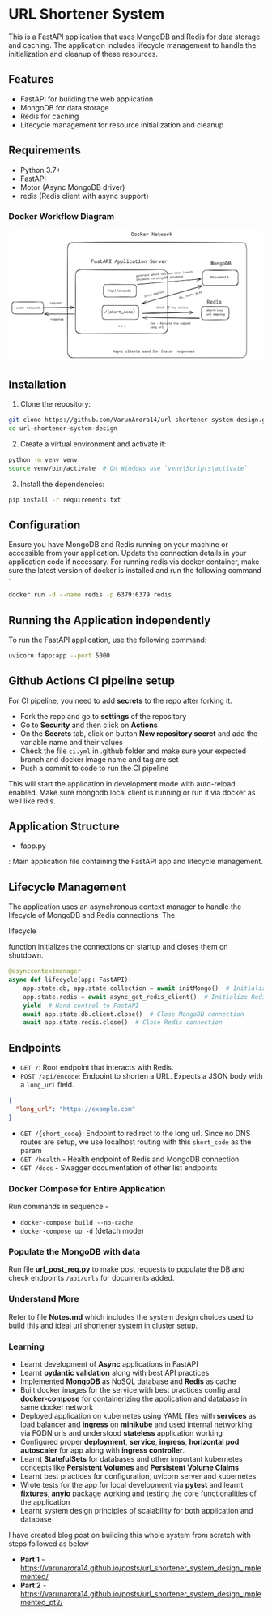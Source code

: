 # URL Shortener System

This is a FastAPI application that uses MongoDB and Redis for data storage and caching. The application includes lifecycle management to handle the initialization and cleanup of these resources.

## Features

- FastAPI for building the web application
- MongoDB for data storage
- Redis for caching
- Lifecycle management for resource initialization and cleanup

## Requirements

- Python 3.7+
- FastAPI
- Motor (Async MongoDB driver)
- redis (Redis client with async support)

### Docker Workflow Diagram

![alt text](image.png)

## Installation

1. Clone the repository:

```bash
git clone https://github.com/VarunArora14/url-shortener-system-design.git
cd url-shortener-system-design
```

2. Create a virtual environment and activate it:

```bash
python -m venv venv
source venv/bin/activate  # On Windows use `venv\Scripts\activate`
```

3. Install the dependencies:

```bash
pip install -r requirements.txt
```

## Configuration

Ensure you have MongoDB and Redis running on your machine or accessible from your application. Update the connection details in your application code if necessary. For running redis via docker container, make sure the latest version of docker is installed and run the following command -

```bash
docker run -d --name redis -p 6379:6379 redis
```

## Running the Application independently

To run the FastAPI application, use the following command:

```bash
uvicorn fapp:app --port 5000
```

## Github Actions CI pipeline setup

For CI pipeline, you need to add **secrets** to the repo after forking it.

- Fork the repo and go to **settings** of the repository
- Go to **Security** and then click on **Actions**
- On the **Secrets** tab, click on button **New repository secret** and add the variable name and their values
- Check the file `ci.yml` in .github folder and make sure your expected branch and docker image name and tag are set
- Push a commit to code to run the CI pipeline

This will start the application in development mode with auto-reload enabled. Make sure mongodb local client is running or run it via docker as well like redis.

## Application Structure

- fapp.py

: Main application file containing the FastAPI app and lifecycle management.

## Lifecycle Management

The application uses an asynchronous context manager to handle the lifecycle of MongoDB and Redis connections. The

lifecycle

function initializes the connections on startup and closes them on shutdown.

```python
@asynccontextmanager
async def lifecycle(app: FastAPI):
    app.state.db, app.state.collection = await initMongo()  # Initialize MongoDB
    app.state.redis = await async_get_redis_client()  # Initialize Redis
    yield  # Hand control to FastAPI
    await app.state.db.client.close()  # Close MongoDB connection
    await app.state.redis.close()  # Close Redis connection
```

## Endpoints

- `GET /`: Root endpoint that interacts with Redis.
- `POST /api/encode`: Endpoint to shorten a URL. Expects a JSON body with a `long_url` field.

```json
{
  "long_url": "https://example.com"
}
```

- `GET /{short_code}`: Endpoint to redirect to the long url. Since no DNS routes are setup, we use localhost routing with this `short_code` as the param
- `GET /health` - Health endpoint of Redis and MongoDB connection
- `GET /docs` - Swagger documentation of other list endpoints

### Docker Compose for Entire Application

Run commands in sequence -

- `docker-compose build --no-cache`
- `docker-compose up -d` (detach mode)

### Populate the MongoDB with data

Run file **url_post_req.py** to make post requests to populate the DB and check endpoints `/api/urls` for documents added.

### Understand More

Refer to file **Notes.md** which includes the system design choices used to build this and ideal url shortener system in cluster setup.

### Learning

- Learnt development of **Async** applications in FastAPI
- Learnt **pydantic validation** along with best API practices
- Implemented **MongoDB** as NoSQL database and **Redis** as cache
- Built docker images for the service with best practices config and **docker-compose** for containerizing the application and database in same docker network
- Deployed application on kubernetes using YAML files with **services** as load balancer and **ingress** on **minikube** and used internal networking via FQDN urls and understood **stateless** application working
- Configured proper **deployment**, **service**, **ingress**, **horizontal pod autoscaler** for app along with **ingress controller**.
- Learnt **StatefulSets** for databases and other important kubernetes concepts like **Persistent Volumes** and **Persistent Volume Claims**
- Learnt best practices for configuration, uvicorn server and kubernetes
- Wrote tests for the app for local development via **pytest** and learnt **fixtures**, **anyio** package working and testing the core functionalities of the application
- Learnt system design principles of scalability for both application and database

I have created blog post on building this whole system from scratch with steps followed as below

- **Part 1** - https://varunarora14.github.io/posts/url_shortener_system_design_implemented/
- **Part 2** - https://varunarora14.github.io/posts/url_shortener_system_design_implemented_pt2/
